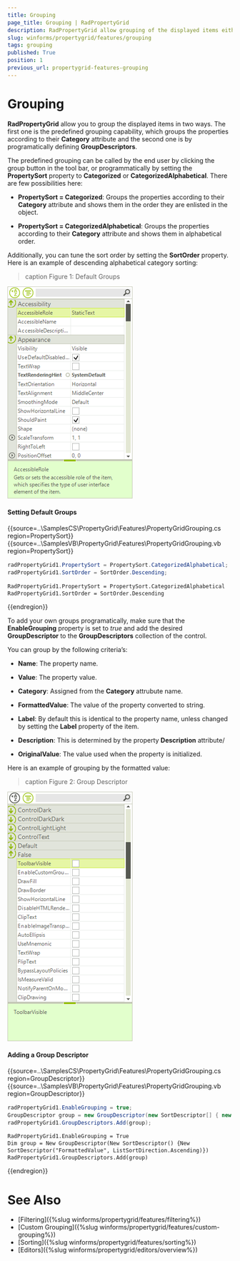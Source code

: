 ```yaml
---
title: Grouping
page_title: Grouping | RadPropertyGrid
description: RadPropertyGrid allow grouping of the displayed items either by the Category attribute or by adding group descriptors.
slug: winforms/propertygrid/features/grouping
tags: grouping
published: True
position: 1
previous_url: propertygrid-features-grouping
---
```


# Grouping

**RadPropertyGrid** allow you to group the displayed items in two ways. The first one is the predefined grouping capability, which groups the properties according to their __Category__ attribute and the second one is by programatically defining __GroupDescriptors__.

The predefined grouping can be called by the end user by clicking the group button in the tool bar, or programmatically by setting the __PropertySort__ property to __Categorized__ or __CategorizedAlphabetical__. There are few possibilities here:

* __PropertySort = Categorized__: Groups the properties according to their __Category__ attribute and shows them in the order they are enlisted in the object.

* __PropertySort = CategorizedAlphabetical__: Groups the properties according to their __Category__ attribute and shows them in alphabetical order.

Additionally, you can tune the sort order by setting the __SortOrder__ property. Here is an example of descending alphabetical category sorting:

>caption Figure 1: Default Groups

![propertygrid-features-grouping 001](images/propertygrid-features-grouping001.png)

#### Setting Default Groups

{{source=..\SamplesCS\PropertyGrid\Features\PropertyGridGrouping.cs region=PropertySort}} 
{{source=..\SamplesVB\PropertyGrid\Features\PropertyGridGrouping.vb region=PropertySort}} 

````C#
radPropertyGrid1.PropertySort = PropertySort.CategorizedAlphabetical;
radPropertyGrid1.SortOrder = SortOrder.Descending;

````
````VB.NET
RadPropertyGrid1.PropertySort = PropertySort.CategorizedAlphabetical
RadPropertyGrid1.SortOrder = SortOrder.Descending

````

{{endregion}}

To add your own groups programatically, make sure that the __EnableGrouping__ property is set to *true* and add the desired __GroupDescriptor__ to the __GroupDescriptors__ collection of the control.

You can group by the following criteria’s: 

* __Name__: The property name.

* __Value__: The property value.

* __Category__: Assigned from the __Category__ attrubute name.

* __FormattedValue__: The value of the property converted to string.

* __Label__: By default this is identical to the property name, unless changed by setting the __Label__ property of the item.

* __Description__: This is determined by the property __Description__ attribute/

* __OriginalValue__: The value used when the property is initialized.

Here is an example of grouping by the formatted value:

>caption Figure 2: Group Descriptor

![propertygrid-features-grouping 002](images/propertygrid-features-grouping002.png) 

#### Adding a Group Descriptor

{{source=..\SamplesCS\PropertyGrid\Features\PropertyGridGrouping.cs region=GroupDescriptor}} 
{{source=..\SamplesVB\PropertyGrid\Features\PropertyGridGrouping.vb region=GroupDescriptor}} 

````C#
radPropertyGrid1.EnableGrouping = true;
GroupDescriptor group = new GroupDescriptor(new SortDescriptor[] { new SortDescriptor("FormattedValue", ListSortDirection.Ascending) });
radPropertyGrid1.GroupDescriptors.Add(group);

````
````VB.NET
RadPropertyGrid1.EnableGrouping = True
Dim group = New GroupDescriptor(New SortDescriptor() {New SortDescriptor("FormattedValue", ListSortDirection.Ascending)})
RadPropertyGrid1.GroupDescriptors.Add(group)

````

{{endregion}}

# See Also

* [Filtering]({%slug winforms/propertygrid/features/filtering%})
* [Custom Grouping]({%slug winforms/propertygrid/features/custom-grouping%})
* [Sorting]({%slug winforms/propertygrid/features/sorting%})
* [Editors]({%slug winforms/propertygrid/editors/overview%})